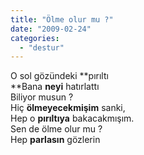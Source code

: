 ```yaml
---
title: "Ölme olur mu ?"
date: "2009-02-24"
categories: 
  - "destur"
---
```


O sol gözündeki **pırıltı  
**Bana **neyi** hatırlattı  
Biliyor musun ?  
Hiç **ölmeyecekmişim** sanki,  
Hep o **pırıltıya** bakacakmışım.  
Sen de ölme olur mu ?  
Hep **parlasın** gözlerin
